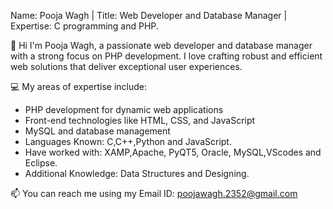 Name: Pooja Wagh | 
Title: Web Developer and Database Manager | 
Expertise: C programming and PHP.

👋 Hi I'm Pooja Wagh, a passionate web developer and database manager with a strong focus on PHP development. I love crafting robust and efficient web solutions that deliver exceptional user experiences.

💻 My areas of expertise include:
- PHP development for dynamic web applications
- Front-end technologies like HTML, CSS, and JavaScript
- MySQL and database management
- Languages Known: C,C++,Python and JavaScript.
- Have worked with: XAMP,Apache, PyQT5, Oracle, MySQL,VScodes and Eclipse.
- Additional Knowledge: Data Structures and Designing.
  
 📫 You can reach me using my Email ID: poojawagh.2352@gmail.com

 

<!---
Pooja-Wagh23/Pooja-Wagh23 is a ✨ special ✨ repository because its `README.md` (this file) appears on your GitHub profile.
You can click the Preview link to take a look at your changes.
--->

